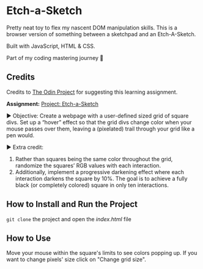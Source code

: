 # Etch-a-Sketch

Pretty neat toy to flex my nascent DOM manipulation skills. This is a browser version of something between a sketchpad and an Etch-A-Sketch.

Built with JavaScript, HTML & CSS.

Part of my coding mastering journey 🥷


## Credits

Credits to [The Odin Project](https://www.theodinproject.com/) for suggesting this learning assignment.

**Assignment:** [Project: Etch-a-Sketch](https://www.theodinproject.com/lessons/foundations-etch-a-sketch)

▶️ Objective: Create a webpage with a user-defined sized grid of square divs. Set up a “hover” effect so that the grid divs change color when your mouse passes over them, leaving a (pixelated) trail through your grid like a pen would.

▶️ Extra credit:
1. Rather than squares being the same color throughout the grid, randomize the squares’ RGB values with each interaction.
2. Additionally, implement a progressive darkening effect where each interaction darkens the square by 10%. The goal is to achieve a fully black (or completely colored) square in only ten interactions.


## How to Install and Run the Project

`git clone` the project and open the *index.html* file


## How to Use

Move your mouse within the square's limits to see colors popping up. If you want to change pixels' size click on "Change grid size".
